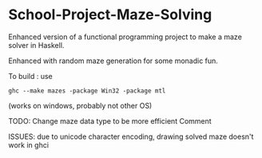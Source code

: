 # School-Project-Maze-Solving
Enhanced version of a functional programming project to make a maze solver in Haskell.

Enhanced with random maze generation for some monadic fun.

To build : use 
```
ghc --make mazes -package Win32 -package mtl
```
(works on windows, probably not other OS)

TODO:
Change maze data type to be more efficient
Comment

ISSUES:
due to unicode character encoding, drawing solved maze doesn't work in ghci
